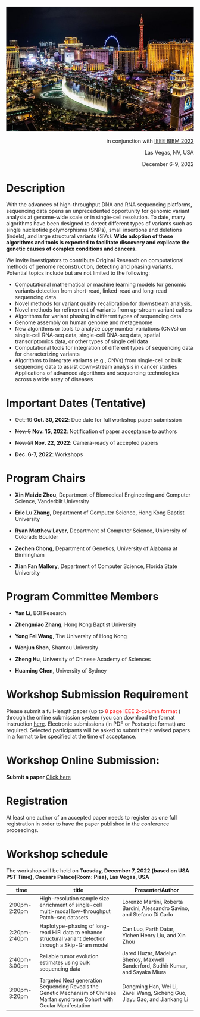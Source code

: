 <p align="center">
  <img width=800 src="fd.jpeg" class="img-responsive" alt=""> 
</p>


<p align="right">
  in conjunction with
  <a href="http://ieeebibm.org/BIBM2022/" target="_blank">IEEE BIBM 2022</a>
</p>


<p align="right">Las Vegas, NV, USA</p>

<p align="right">December 6-9, 2022</p>

# Description

With the advances of high-throughput DNA and RNA sequencing platforms, sequencing data opens an unprecedented opportunity for genomic variant analysis at genome-wide scale or in single-cell resolution. To date, many algorithms have been designed to detect different types of variants such as single nucleotide polymorphisms (SNPs), small insertions and deletions (indels), and large structural variants (SVs). **Wide adoption of these algorithms and tools is expected to facilitate discovery and explicate the genetic causes of complex conditions and cancers.**

We invite investigators to contribute Original Research on computational methods of genome reconstruction, detecting and phasing variants. Potential topics include but are not limited to the following:


- Computational mathematical or machine learning models for genomic variants detection from short-read, linked-read and long-read sequencing data. 
- Novel methods for variant quality recalibration for downstream analysis.
- Novel methods for refinement of variants from up-stream variant callers 
- Algorithms for variant phasing in different types of sequencing data
- Genome assembly on human genome and metagenome
- New algorithms or tools to analyze copy number variations (CNVs) on single-cell RNA-seq data, single-cell DNA-seq data, spatial transcriptomics data, or other types of single cell data
- Computational tools for integration of different types of sequencing data for characterizing variants
- Algorithms to integrate variants (e.g., CNVs) from single-cell or bulk sequencing data to assist down-stream analysis in cancer studies 
Applications of advanced algorithms and sequencing technologies across a wide array of diseases


# Important Dates (Tentative)

- ~~Oct. 10~~ **Oct. 30, 2022**: Due date for full workshop paper submission

- ~~Nov. 5~~ **Nov. 15, 2022**: Notification of paper acceptance to authors

- ~~Nov. 21~~ **Nov. 22, 2022**: Camera-ready of accepted papers

- **Dec. 6-7, 2022**: Workshops

# Program Chairs
- **Xin Maizie Zhou**, Department of Biomedical Engineering and Computer Science, Vanderbilt University

- **Eric Lu Zhang**, Department of Computer Science, Hong Kong Baptist University

- **Ryan Matthew Layer**, Department of Computer Science, University of Colorado Boulder

- **Zechen Chong**,  Department of Genetics, University of Alabama at Birmingham

- **Xian Fan Mallory**, Department of Computer Science, Florida State University



# Program Committee Members

- **Yan Li**, BGI Research

- **Zhengmiao Zhang**, Hong Kong Baptist University

- **Yong Fei Wang**, The University of Hong Kong

- **Wenjun Shen**, Shantou University

- **Zheng Hu**, University of Chinese Academy of Sciences

- **Huaming Chen**, University of Sydney




# Workshop Submission Requirement

Please submit a full-length paper (up to <font color='red'> 8 page IEEE 2-column format </font>) through the online submission system (you can download the format instruction [here](http://www.ieee.org/conferences_events/conferences/publishing/templates.html).
Electronic submissions (in PDF or Postscript format) are required. Selected participants will be asked to submit their revised papers in a format to be specified at the time of acceptance.  

# Workshop Online Submission:

<!-- **Submit a paper** [Click here](https://wi-lab.com/cyberchair/2022/bibm22/scripts/submit.php?subarea=S09&undisplay_detail=1&wh=/cyberchair/2022/bibm22/scripts/ws_submit.php
) -->

**Submit a paper** [Click here](https://wi-lab.com/cyberchair/2022/bibm22/scripts/submit.php?subarea=S07&undisplay_detail=1&wh=/cyberchair/2022/bibm22/scripts/ws_submit.php
)

# Registration

At least one author of an accepted paper needs to register as one full registration in order to have the paper published in the conference proceedings.


# Workshop schedule


The workshop will be held on **Tuesday, December 7, 2022 (based on USA PST Time), Caesars Palace(Room: Pisa), Las Vegas, USA**



| time  | title |Presenter/Author|
| ------------- | ------------- | ------------- |
| 2:00pm-2:20pm  | High-resolution sample size enrichment of single-cell multi-modal low-throughput Patch-seq datasets  | Lorenzo Martini, Roberta Bardini, Alessandro Savino, and Stefano Di Carlo  |
| 2:20pm-2:40pm  | Haplotype-phasing of long-read HiFi data to enhance structural variant detection through a Skip-Gram model  | Can Luo, Parth Datar, Yichen Henry Liu, and Xin Zhou |
| 2:40pm-3:00pm  | Reliable tumor evolution estimates using bulk sequencing data	| Jared Huzar, Madelyn Shenoy, Maxwell Sanderford, Sudhir Kumar, and Sayaka Miura  |
| 3:00pm-3:20pm | Targeted Next generation Sequencing Reveals the Genetic Mechanism of Chinese Marfan syndrome Cohort with Ocular Manifestation| Dongming Han, Wei Li, Ziwei Wang, Sicheng Guo, Jiayu Gao, and Jiankang Li |




